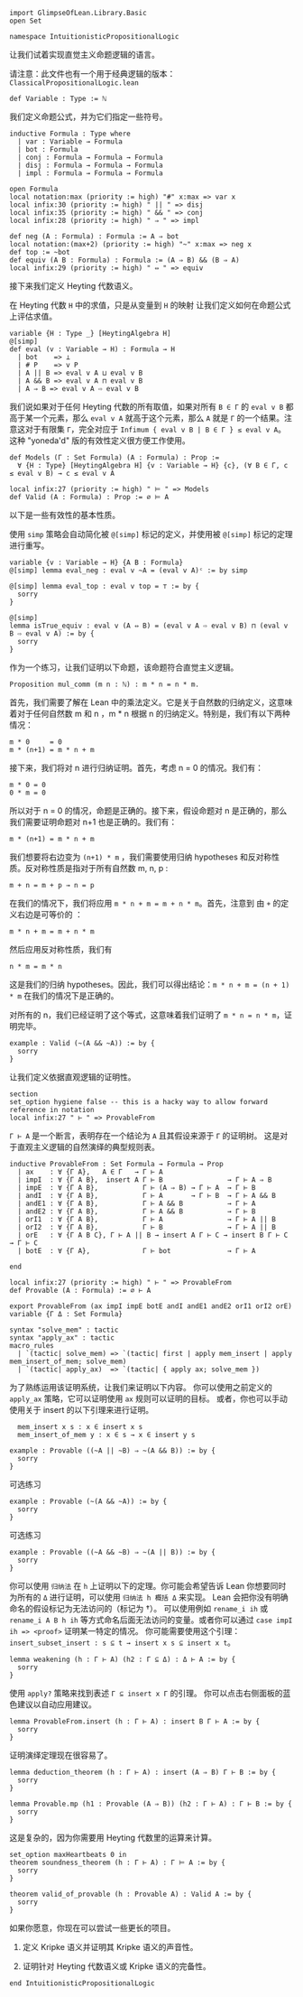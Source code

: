 ```lean
import GlimpseOfLean.Library.Basic
open Set

namespace IntuitionisticPropositionalLogic
```

让我们试着实现直觉主义命题逻辑的语言。

请注意：此文件也有一个用于经典逻辑的版本：`ClassicalPropositionalLogic.lean`

```lean
def Variable : Type := ℕ
```

我们定义命题公式，并为它们指定一些符号。

```lean
inductive Formula : Type where
  | var : Variable → Formula
  | bot : Formula
  | conj : Formula → Formula → Formula
  | disj : Formula → Formula → Formula
  | impl : Formula → Formula → Formula

open Formula
local notation:max (priority := high) "#" x:max => var x
local infix:30 (priority := high) " || " => disj
local infix:35 (priority := high) " && " => conj
local infix:28 (priority := high) " ⇒ " => impl

def neg (A : Formula) : Formula := A ⇒ bot
local notation:(max+2) (priority := high) "~" x:max => neg x
def top := ~bot
def equiv (A B : Formula) : Formula := (A ⇒ B) && (B ⇒ A)
local infix:29 (priority := high) " ⇔ " => equiv
```

接下来我们定义 Heyting 代数语义。

在 Heyting 代数 `H` 中的求值，只是从变量到 `H` 的映射
让我们定义如何在命题公式上评估求值。

```lean
variable {H : Type _} [HeytingAlgebra H]
@[simp]
def eval (v : Variable → H) : Formula → H
  | bot    => ⊥
  | # P    => v P
  | A || B => eval v A ⊔ eval v B
  | A && B => eval v A ⊓ eval v B
  | A ⇒ B => eval v A ⇨ eval v B
```

我们说如果对于任何 Heyting 代数的所有取值，如果对所有 `B ∈ Γ` 的 `eval v B` 都高于某一个元素，那么 `eval v A` 就高于这个元素，那么 `A` 就是 `Γ` 的一个结果。注意这对于有限集 `Γ`，完全对应于 `Infimum { eval v B | B ∈ Γ } ≤ eval v A`。这种 "yoneda'd" 版的有效性定义很方便工作使用。

```lean
def Models (Γ : Set Formula) (A : Formula) : Prop :=
  ∀ {H : Type} [HeytingAlgebra H] {v : Variable → H} {c}, (∀ B ∈ Γ, c ≤ eval v B) → c ≤ eval v A

local infix:27 (priority := high) " ⊨ " => Models
def Valid (A : Formula) : Prop := ∅ ⊨ A
```

以下是一些有效性的基本性质。

  使用 `simp` 策略会自动简化被 `@[simp]` 标记的定义，并使用被 `@[simp]` 标记的定理进行重写。

```lean
variable {v : Variable → H} {A B : Formula}
@[simp] lemma eval_neg : eval v ~A = (eval v A)ᶜ := by simp

@[simp] lemma eval_top : eval v top = ⊤ := by {
  sorry
}

@[simp]
lemma isTrue_equiv : eval v (A ⇔ B) = (eval v A ⇨ eval v B) ⊓ (eval v B ⇨ eval v A) := by {
  sorry
}
```

作为一个练习，让我们证明以下命题，该命题符合直觉主义逻辑。

```Lean
Proposition mul_comm (m n : ℕ) : m * n = n * m.
```

首先，我们需要了解在 Lean 中的乘法定义。它是关于自然数的归纳定义，这意味着对于任何自然数 m 和 n ，m * n 根据 n 的归纳定义。特别是，我们有以下两种情况：

```Lean
m * 0     = 0
m * (n+1) = m * n + m
```

接下来，我们将对 n 进行归纳证明。首先，考虑 n = 0 的情况。我们有：

```Lean
m * 0 = 0
0 * m = 0
```

所以对于 n = 0 的情况，命题是正确的。接下来，假设命题对 n 是正确的，那么我们需要证明命题对 n+1 也是正确的。我们有：

```Lean
m * (n+1) = m * n + m
```

我们想要将右边变为 `(n+1) * m` ，我们需要使用归纳 hypotheses 和反对称性质。反对称性质是指对于所有自然数 m, n, p :

```Lean
m + n = m + p → n = p
```

在我们的情况下，我们将应用 `m * n + m = m + n * m`。首先，注意到 由 `+` 的定义右边是可等价的 ：

```Lean
m * n + m = m + n * m
```

然后应用反对称性质，我们有

```Lean
n * m = m * n
```
这是我们的归纳 hypotheses。因此，我们可以得出结论：`m * n + m = (n + 1) * m` 在我们的情况下是正确的。

对所有的 n，我们已经证明了这个等式，这意味着我们证明了 `m * n = n * m`，证明完毕。

```lean
example : Valid (~(A && ~A)) := by {
  sorry
}
```

让我们定义依据直观逻辑的证明性。

```lean
section
set_option hygiene false -- this is a hacky way to allow forward reference in notation
local infix:27 " ⊢ " => ProvableFrom
```

`Γ ⊢ A` 是一个断言，表明存在一个结论为 `A` 且其假设来源于 `Γ` 的证明树。 这是对于直观主义逻辑的自然演绎的典型规则表。

```lean
inductive ProvableFrom : Set Formula → Formula → Prop
  | ax    : ∀ {Γ A},   A ∈ Γ   → Γ ⊢ A
  | impI  : ∀ {Γ A B},  insert A Γ ⊢ B                → Γ ⊢ A ⇒ B
  | impE  : ∀ {Γ A B},           Γ ⊢ (A ⇒ B) → Γ ⊢ A  → Γ ⊢ B
  | andI  : ∀ {Γ A B},           Γ ⊢ A       → Γ ⊢ B  → Γ ⊢ A && B
  | andE1 : ∀ {Γ A B},           Γ ⊢ A && B           → Γ ⊢ A
  | andE2 : ∀ {Γ A B},           Γ ⊢ A && B           → Γ ⊢ B
  | orI1  : ∀ {Γ A B},           Γ ⊢ A                → Γ ⊢ A || B
  | orI2  : ∀ {Γ A B},           Γ ⊢ B                → Γ ⊢ A || B
  | orE   : ∀ {Γ A B C}, Γ ⊢ A || B → insert A Γ ⊢ C → insert B Γ ⊢ C → Γ ⊢ C
  | botE  : ∀ {Γ A},             Γ ⊢ bot              → Γ ⊢ A

end

local infix:27 (priority := high) " ⊢ " => ProvableFrom
def Provable (A : Formula) := ∅ ⊢ A

export ProvableFrom (ax impI impE botE andI andE1 andE2 orI1 orI2 orE)
variable {Γ Δ : Set Formula}

syntax "solve_mem" : tactic
syntax "apply_ax" : tactic
macro_rules
  | `(tactic| solve_mem) => `(tactic| first | apply mem_insert | apply mem_insert_of_mem; solve_mem)
  | `(tactic| apply_ax)  => `(tactic| { apply ax; solve_mem })
```

为了熟练运用该证明系统，让我们来证明以下内容。
  你可以使用之前定义的 `apply_ax` 策略，它可以证明使用 `ax` 规则可以证明的目标。
  或者，你也可以手动使用关于 insert 的以下引理来进行证明。
```
  mem_insert x s : x ∈ insert x s
  mem_insert_of_mem y : x ∈ s → x ∈ insert y s
```

```lean
example : Provable ((~A || ~B) ⇒ ~(A && B)) := by {
  sorry
}
```

可选练习

```lean
example : Provable (~(A && ~A)) := by {
  sorry
}
```

可选练习

```lean
example : Provable ((~A && ~B) ⇒ ~(A || B)) := by {
  sorry
}
```

你可以使用 `归纳法` 在 `h` 上证明以下的定理。你可能会希望告诉 Lean 你想要同时为所有的 `Δ` 进行证明，可以使用 `归纳法 h 概括 Δ` 来实现。
Lean 会把你没有明确命名的假设标记为无法访问的（标记为 †）。
可以使用例如 `rename_i ih` 或 `rename_i A B h ih` 等方式命名后面无法访问的变量。或者你可以通过 `case impI ih => <proof>` 证明某一特定的情况。
你可能需要使用这个引理：`insert_subset_insert : s ⊆ t → insert x s ⊆ insert x t`。

```lean
lemma weakening (h : Γ ⊢ A) (h2 : Γ ⊆ Δ) : Δ ⊢ A := by {
  sorry
}
```

使用 `apply?` 策略来找到表述 `Γ ⊆ insert x Γ` 的引理。
  你可以点击右侧面板的蓝色建议以自动应用建议。

```lean
lemma ProvableFrom.insert (h : Γ ⊢ A) : insert B Γ ⊢ A := by {
  sorry
}
```

证明演绎定理现在很容易了。

```lean
lemma deduction_theorem (h : Γ ⊢ A) : insert (A ⇒ B) Γ ⊢ B := by {
  sorry
}

lemma Provable.mp (h1 : Provable (A ⇒ B)) (h2 : Γ ⊢ A) : Γ ⊢ B := by {
  sorry
}
```

这是复杂的，因为你需要用 Heyting 代数里的运算来计算。

```lean
set_option maxHeartbeats 0 in
theorem soundness_theorem (h : Γ ⊢ A) : Γ ⊨ A := by {
  sorry
}

theorem valid_of_provable (h : Provable A) : Valid A := by {
  sorry
}
```

如果你愿意，你现在可以尝试一些更长的项目。

1. 定义 Kripke 语义并证明其 Kripke 语义的声音性。

2. 证明针对 Heyting 代数语义或 Kripke 语义的完备性。

```lean
end IntuitionisticPropositionalLogic
```

